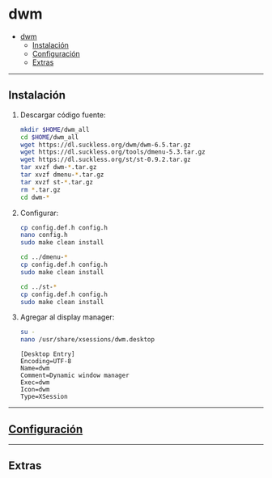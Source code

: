 # dwm

- [dwm](#dwm)
  - [Instalación](#instalación)
  - [Configuración](#configuración)
  - [Extras](#extras)

---

## Instalación

1. Descargar código fuente:

    ```sh
    mkdir $HOME/dwm_all
    cd $HOME/dwm_all
    wget https://dl.suckless.org/dwm/dwm-6.5.tar.gz
    wget https://dl.suckless.org/tools/dmenu-5.3.tar.gz
    wget https://dl.suckless.org/st/st-0.9.2.tar.gz
    tar xvzf dwm-*.tar.gz
    tar xvzf dmenu-*.tar.gz
    tar xvzf st-*.tar.gz
    rm *.tar.gz
    cd dwm-*
    ```

2. Configurar:

    ```sh
    cp config.def.h config.h
    nano config.h
    sudo make clean install
    
    cd ../dmenu-*
    cp config.def.h config.h
    sudo make clean install

    cd ../st-*
    cp config.def.h config.h
    sudo make clean install
    ```

3. Agregar al display manager:

    ```sh
    su -
    nano /usr/share/xsessions/dwm.desktop
    ```

    ```desktop
    [Desktop Entry]
    Encoding=UTF-8
    Name=dwm
    Comment=Dynamic window manager
    Exec=dwm
    Icon=dwm
    Type=XSession
    ```

---

## [Configuración](https://dwm.suckless.org/customisation/)

---

## Extras

